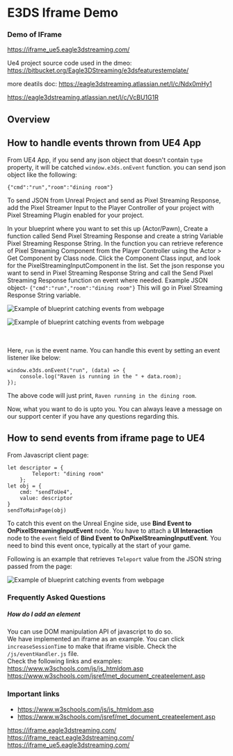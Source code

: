 # E3DS Iframe Demo

### Demo of IFrame
https://iframe_ue5.eagle3dstreaming.com/


Ue4 project source code used in the dmeo:
https://bitbucket.org/Eagle3DStreaming/e3dsfeaturestemplate/

more deatils doc:
https://eagle3dstreaming.atlassian.net/l/c/Ndx0mHy1

https://eagle3dstreaming.atlassian.net/l/c/VcBU1G1R


## Overview
## How to handle events thrown from UE4 App
From UE4 App, if you send any json object that doesn't contain `type` property, it will be catched `window.e3ds.onEvent` function.
you can send json object like the following:
```
{"cmd":"run","room":"dining room"}
```


To send JSON from Unreal Project and send as Pixel Streaming Response, add the Pixel Streamer Input to the Player Controller of your project with Pixel Streaming Plugin enabled for your project.



In your blueprint where you want to set this up (Actor/Pawn), Create a function called Send Pixel Streaming Response and create a string Variable Pixel Streaming Response String. In the function you can retrieve reference of Pixel Streaming Component from the Player Controller using the Actor > Get Component by Class node. Click the Component Class input, and look for the PixelStreamingInputComponent in the list. Set the json response you want to send in Pixel Streaming Response String and call the Send Pixel Streaming Response function on event where needed.
Example JSON object-
`{"cmd":"run","room":"dining room"}`
This will go in Pixel Streaming Response String variable.

![Example of blueprint catching events from webpage](https://github.com/e3ds/E3DS-Iframe-Demo/blob/main/images/ue4-pixelstreaming-response.png?raw=true)


![Example of blueprint catching events from webpage](https://github.com/e3ds/E3DS-Iframe-Demo/blob/main/images/Sending%20Response%20to%20Iframe.png?raw=true)

<br><br>
Here, `run` is the event name. You can handle this event by setting an event listener like below:

```
window.e3ds.onEvent("run", (data) => {
	console.log("Raven is running in the " + data.room);
});
```
The above code will just print, `Raven running in the dining room`.

Now, what you want to do is upto you. You can always leave a message on our support center if you have any questions regarding this.

## How to send events from iframe page to UE4

From Javascript client page:

```
let descriptor = {
		Teleport: "dining room"
	};
let obj = {
	cmd: "sendToUe4",
	value: descriptor
}
sendToMainPage(obj)
```

To catch this event on the Unreal Engine side, use **Bind Event to OnPixelStreamingInputEvent** node. You have to attach a **UI Interaction** node to the `event` field of **Bind Event to OnPixelStreamingInputEvent**. You need to bind this event once, typically at the start of your game.

Following is an example that retrieves `Teleport` value from the JSON string passed from the page:

![Example of blueprint catching events from webpage](https://github.com/e3ds/E3DS-Iframe-Demo/blob/main/images/ue4-catching-event-from-page.png?raw=true)


### Frequently Asked Questions

##### How do I add an element
You can use DOM manipulation API of javascript to do so.   
We have implemented an iframe as an example. You can click `increaseSessionTime` to make that iframe visible. Check the `/js/eventHandler.js` file.    
Check the following links and examples:
https://www.w3schools.com/js/js_htmldom.asp
https://www.w3schools.com/jsref/met_document_createelement.asp

### Important links
* https://www.w3schools.com/js/js_htmldom.asp
* https://www.w3schools.com/jsref/met_document_createelement.asp

https://iframe.eagle3dstreaming.com/
https://iframe_react.eagle3dstreaming.com/
https://iframe_ue5.eagle3dstreaming.com/
